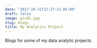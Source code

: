 ```yaml
---
date: "2017-10-31T22:27:21-05:00"
draft: false
image: pic02.jpg
slug: blogs
title: My Analytics Project
---
```


Blogs for some of my data analytic projects.